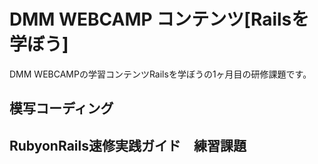 
# DMM WEBCAMP コンテンツ[Railsを学ぼう]
DMM WEBCAMPの学習コンテンツRailsを学ぼうの1ヶ月目の研修課題です。
## 模写コーディング
## RubyonRails速修実践ガイド　練習課題


